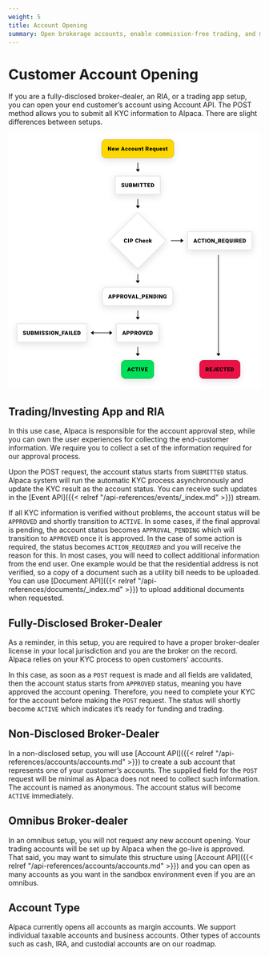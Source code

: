 ```yaml
---
weight: 5
title: Account Opening
summary: Open brokerage accounts, enable commission-free trading, and manage the ongoing user experience with Alpaca Broker API
---
```


# Customer Account Opening

If you are a fully-disclosed broker-dealer, an RIA, or a trading app setup, you
can open your end customer’s account using Account API. The POST method allows
you to submit all KYC information to Alpaca. There are slight differences
between setups.

![account-opening-flow](account-flow2.png)

## Trading/Investing App and RIA

In this use case, Alpaca is responsible for the account approval step, while you
can own the user experiences for collecting the end-customer information. We
require you to collect a set of the information required for our approval
process.

Upon the POST request, the account status starts from `SUBMITTED` status. Alpaca
system will run the automatic KYC process asynchronously and update the KYC
result as the account status. You can receive such updates in the
[Event API]({{< relref "/api-references/events/_index.md" >}}) stream.

If all KYC information is verified without problems, the account status will be
`APPROVED` and shortly transition to `ACTIVE`. In some cases, if the final approval
is pending, the account status becomes `APPROVAL_PENDING` which will transition to
`APPROVED` once it is approved. In the case of some action is required, the status
becomes `ACTION_REQUIRED` and you will receive the reason for this. In most cases,
you will need to collect additional information from the end user. One example
would be that the residential address is not verified, so a copy of a document
such as a utility bill needs to be uploaded. You can use
[Document API]({{< relref "/api-references/documents/_index.md" >}}) to upload
additional documents when requested.

## Fully-Disclosed Broker-Dealer

As a reminder, in this setup, you are required to have a proper broker-dealer
license in your local jurisdiction and you are the broker on the record. Alpaca
relies on your KYC process to open customers' accounts.

In this case, as soon as a `POST` request is made and all fields are validated,
then the account status starts from `APPROVED` status, meaning you have approved
the account opening. Therefore, you need to complete your KYC for the account
before making the `POST` request. The status will shortly become `ACTIVE` which
indicates it’s ready for funding and trading.

## Non-Disclosed Broker-Dealer

In a non-disclosed setup, you will use [Account API]({{< relref
"/api-references/accounts/accounts.md" >}}) to create a sub account that
represents one of your customer’s accounts. The supplied field for the `POST`
request will be minimal as Alpaca does not need to collect such information. The
account is named as anonymous. The account status will become `ACTIVE`
immediately.

## Omnibus Broker-dealer

In an omnibus setup, you will not request any new account opening. Your trading
accounts will be set up by Alpaca when the go-live is approved. That said, you
may want to simulate this structure using [Account API]({{< relref
"/api-references/accounts/accounts.md" >}}) and you can open as many
accounts as you want in the sandbox environment even if you are an omnibus.

## Account Type

Alpaca currently opens all accounts as margin accounts. We support individual
taxable accounts and business accounts. Other types of accounts such as cash,
IRA, and custodial accounts are on our roadmap.

&nbsp;
